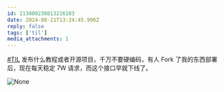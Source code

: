 ```yaml
---
id: 113000230813216103
date: 2024-08-21T13:24:45.996Z
reply: false
tags: ['til']
media_attachments: 1
---
```


[#TIL](https://e5n.cc/tags/TIL) 发布什么教程或者开源项目，千万不要硬编码，有人 Fork 了我的东西部署后，现在每天稳定 7W 请求，而这个接口早就下线了。

![None](https://files.e5n.cc/media_attachments/files/113/000/228/423/212/203/original/19c032b905f9ae05.png)
